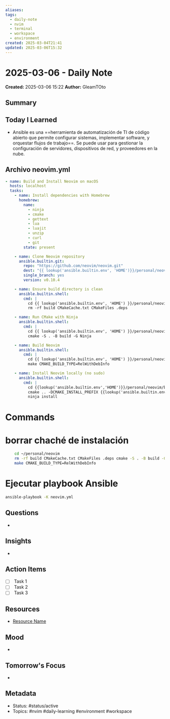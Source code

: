 ```yaml
---
aliases: 
tags:
  - daily-note
  - nvim
  - terminal
  - workspace
  - environment
created: 2025-03-04T21:41
updated: 2025-03-06T15:32
---
```


# 2025-03-06 - Daily Note

**Created:** 2025-03-06 15:22
**Author:** GleamTOto

## Summary
<!-- Briefly summarize your learning journey today -->

## Today I Learned
<!-- List out concepts you learned today -->
- Ansible es una ==herramienta de automatización de TI de código abierto que permite configurar sistemas, implementar software, y orquestar flujos de trabajo==. Se puede usar para gestionar la configuración de servidores, dispositivos de red, y proveedores en la nube.

## Archivo neovim.yml
```yml
- name: Build and Install Neovim on macOS
  hosts: localhost
  tasks:
    - name: Install dependencies with Homebrew
      homebrew:
        name:
          - ninja
          - cmake
          - gettext
          - lua
          - luajit
          - unzip
          - curl
          - git
        state: present

    - name: Clone Neovim repository
      ansible.builtin.git:
        repo: "https://github.com/neovim/neovim.git"
        dest: "{{ lookup('ansible.builtin.env', 'HOME')}}/personal/neovim"
        single_branch: yes
        version: v0.10.4

    - name: Ensure build directory is clean
      ansible.builtin.shell:
        cmd: |
          cd {{ lookup('ansible.builtin.env', 'HOME') }}/personal/neovim
          rm -rf build CMakeCache.txt CMakeFiles .deps

    - name: Run CMake with Ninja
      ansible.builtin.shell:
        cmd: |
          cd {{ lookup('ansible.builtin.env', 'HOME') }}/personal/neovim
          cmake -S . -B build -G Ninja

    - name: Build Neovim
      ansible.builtin.shell:
        cmd: |
          cd {{ lookup('ansible.builtin.env', 'HOME') }}/personal/neovim
          make CMAKE_BUILD_TYPE=RelWithDebInfo

    - name: Install Neovim locally (no sudo)
      ansible.builtin.shell:
        cmd: |
          cd {{lookup('ansible.builtin.env','HOME')}}/personal/neovim/build
          cmake .. -DCMAKE_INSTALL_PREFIX {{lookup('ansible.builtin.env','HOME') }}/.local
          ninja install
```

# Commands
# borrar chaché de instalación

```bash
	cd ~/personal/neovim
	rm -rf build CMakeCache.txt CMakeFiles .deps cmake -S . -B build -G Ninja 
	make CMAKE_BUILD_TYPE=RelWithDebInfo
```

# Ejecutar playbook Ansible 

```bash
ansible-playbook -K neovim.yml
```


## Questions

<!-- Questions that arose during your learning -->
- 
## Insights

<!-- Any insights or "aha moments" -->
- 

## Action Items

- [ ]  Task 1
- [ ]  Task 2
- [ ]  Task 3

## Resources

<!-- Resources you found today -->

- [Resource Name](https://github.com/copilot/c/URL)

## Mood

<!-- How are you feeling about your learning? -->
- 

## Tomorrow's Focus

<!-- What will you focus on tomorrow? -->
- 
## Metadata

- Status: #status/active
- Topics: #nvim #daily-learning #environment #workspace 